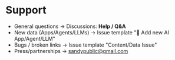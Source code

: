 # Support
- General questions → Discussions: **Help / Q&A**
- New data (Apps/Agents/LLMs) → Issue template "🚀 Add new AI App/Agent/LLM"
- Bugs / broken links → Issue template "Content/Data Issue"
- Press/partnerships → sandypublic@gmail.com

